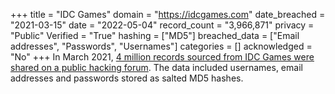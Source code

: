 +++
title = "IDC Games"
domain = "https://idcgames.com"
date_breached = "2021-03-15"
date = "2022-05-04"
record_count = "3,966,871"
privacy = "Public"
Verified = "True"
hashing = ["MD5"]
breached_data = ["Email addresses", "Passwords", "Usernames"]
categories = []
acknowledged = "No"
+++
In March 2021, <a href="https://socradar.io/the-week-in-dark-web-19-march-2021-us-law-firms-on-target/" target="_blank" rel="noopener">4 million records sourced from IDC Games were shared on a public hacking forum</a>. The data included usernames, email addresses and passwords stored as salted MD5 hashes.